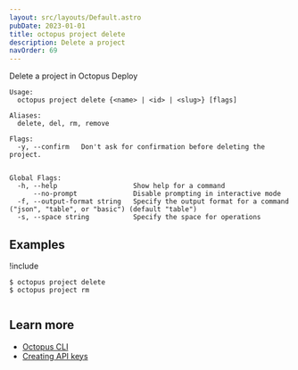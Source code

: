 ```yaml
---
layout: src/layouts/Default.astro
pubDate: 2023-01-01
title: octopus project delete
description: Delete a project
navOrder: 69
---
```


Delete a project in Octopus Deploy


```text
Usage:
  octopus project delete {<name> | <id> | <slug>} [flags]

Aliases:
  delete, del, rm, remove

Flags:
  -y, --confirm   Don't ask for confirmation before deleting the project.


Global Flags:
  -h, --help                   Show help for a command
      --no-prompt              Disable prompting in interactive mode
  -f, --output-format string   Specify the output format for a command ("json", "table", or "basic") (default "table")
  -s, --space string           Specify the space for operations

```

## Examples

!include <samples-instance>


```text
$ octopus project delete
$ octopus project rm


```

## Learn more

- [Octopus CLI](/docs/octopus-rest-api/cli/index.md)
- [Creating API keys](/docs/octopus-rest-api/how-to-create-an-api-key.md)